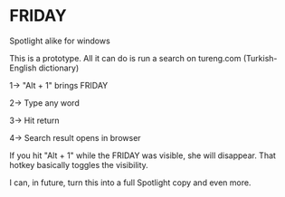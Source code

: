# FRIDAY
Spotlight alike for windows

This is a prototype. All it can do is run a search on tureng.com (Turkish-English dictionary)

1-> "Alt + 1" brings FRIDAY

2-> Type any word

3-> Hit return

4-> Search result opens in browser

If you hit "Alt + 1" while the FRIDAY was visible, she will disappear. That hotkey basically toggles the visibility.

I can, in future, turn this into a full Spotlight copy and even more.
